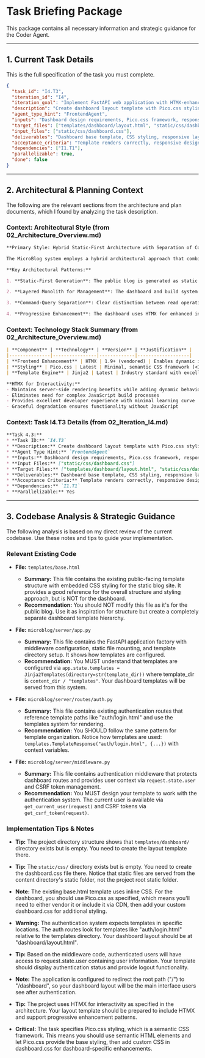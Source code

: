 # Task Briefing Package

This package contains all necessary information and strategic guidance for the Coder Agent.

---

## 1. Current Task Details

This is the full specification of the task you must complete.

```json
{
  "task_id": "I4.T3",
  "iteration_id": "I4",
  "iteration_goal": "Implement FastAPI web application with HTMX-enhanced dashboard for content management, authentication UI, and basic CRUD operations",
  "description": "Create dashboard layout template with Pico.css styling, navigation menu, authentication status, and responsive design. Implement base template structure for all dashboard pages.",
  "agent_type_hint": "FrontendAgent",
  "inputs": "Dashboard design requirements, Pico.css framework, responsive design principles",
  "target_files": ["templates/dashboard/layout.html", "static/css/dashboard.css"],
  "input_files": ["static/css/dashboard.css"],
  "deliverables": "Dashboard base template, CSS styling, responsive layout, navigation structure",
  "acceptance_criteria": "Template renders correctly, responsive design works on mobile, navigation functional, styling consistent with Pico.css",
  "dependencies": ["I1.T1"],
  "parallelizable": true,
  "done": false
}
```

---

## 2. Architectural & Planning Context

The following are the relevant sections from the architecture and plan documents, which I found by analyzing the task description.

### Context: Architectural Style (from 02_Architecture_Overview.md)

```markdown
**Primary Style: Hybrid Static-First Architecture with Separation of Concerns**

The MicroBlog system employs a hybrid architectural approach that combines static site generation with a dynamic management interface. This design separates the public-facing blog (served as static files) from the administrative interface (dynamic web application), providing optimal performance for readers while maintaining ease of management for content creators.

**Key Architectural Patterns:**

1. **Static-First Generation**: The public blog is generated as static HTML files, ensuring maximum performance, security, and deployment flexibility. This eliminates runtime dependencies for content delivery and enables hosting on any static file server.

2. **Layered Monolith for Management**: The dashboard and build system follow a layered architecture pattern with clear separation between presentation (HTMX-enhanced web interface), business logic (content management and site generation), and data access (filesystem and SQLite) layers.

3. **Command-Query Separation**: Clear distinction between read operations (serving static content, dashboard views) and write operations (content modification, site rebuilds) with appropriate performance optimizations for each.

4. **Progressive Enhancement**: The dashboard uses HTMX for enhanced interactivity while maintaining functionality without JavaScript, ensuring accessibility and reliability.
```

### Context: Technology Stack Summary (from 02_Architecture_Overview.md)

```markdown
| **Component** | **Technology** | **Version** | **Justification** |
|---------------|----------------|-------------|-------------------|
| **Frontend Enhancement** | HTMX | 1.9+ (vendored) | Enables dynamic interactions without complex JavaScript frameworks. Maintains progressive enhancement principles. |
| **Styling** | Pico.css | Latest | Minimal, semantic CSS framework (<10KB) providing clean styling without design lock-in. |
| **Template Engine** | Jinja2 | Latest | Industry standard with excellent performance, template inheritance, and extensive filter ecosystem. Native FastAPI integration. |

**HTMX for Interactivity:**
- Maintains server-side rendering benefits while adding dynamic behavior
- Eliminates need for complex JavaScript build processes
- Provides excellent developer experience with minimal learning curve
- Graceful degradation ensures functionality without JavaScript
```

### Context: Task I4.T3 Details (from 02_Iteration_I4.md)

```markdown
**Task 4.3:**
* **Task ID:** `I4.T3`
* **Description:** Create dashboard layout template with Pico.css styling, navigation menu, authentication status, and responsive design. Implement base template structure for all dashboard pages.
* **Agent Type Hint:** `FrontendAgent`
* **Inputs:** Dashboard design requirements, Pico.css framework, responsive design principles
* **Input Files:** ["static/css/dashboard.css"]
* **Target Files:** ["templates/dashboard/layout.html", "static/css/dashboard.css"]
* **Deliverables:** Dashboard base template, CSS styling, responsive layout, navigation structure
* **Acceptance Criteria:** Template renders correctly, responsive design works on mobile, navigation functional, styling consistent with Pico.css
* **Dependencies:** `I1.T1`
* **Parallelizable:** Yes
```

---

## 3. Codebase Analysis & Strategic Guidance

The following analysis is based on my direct review of the current codebase. Use these notes and tips to guide your implementation.

### Relevant Existing Code

* **File:** `templates/base.html`
  * **Summary:** This file contains the existing public-facing template structure with embedded CSS styling for the static blog site. It provides a good reference for the overall structure and styling approach, but is NOT for the dashboard.
  * **Recommendation:** You should NOT modify this file as it's for the public blog. Use it as inspiration for structure but create a completely separate dashboard template hierarchy.

* **File:** `microblog/server/app.py`
  * **Summary:** This file contains the FastAPI application factory with middleware configuration, static file mounting, and template directory setup. It shows how templates are configured.
  * **Recommendation:** You MUST understand that templates are configured via `app.state.templates = Jinja2Templates(directory=str(template_dir))` where template_dir is `content_dir / "templates"`. Your dashboard templates will be served from this system.

* **File:** `microblog/server/routes/auth.py`
  * **Summary:** This file contains existing authentication routes that reference template paths like "auth/login.html" and use the templates system for rendering.
  * **Recommendation:** You SHOULD follow the same pattern for template organization. Notice how templates are used: `templates.TemplateResponse("auth/login.html", {...})` with context variables.

* **File:** `microblog/server/middleware.py`
  * **Summary:** This file contains authentication middleware that protects dashboard routes and provides user context via `request.state.user` and CSRF token management.
  * **Recommendation:** You MUST design your template to work with the authentication system. The current user is available via `get_current_user(request)` and CSRF tokens via `get_csrf_token(request)`.

### Implementation Tips & Notes

* **Tip:** The project directory structure shows that `templates/dashboard/` directory exists but is empty. You need to create the layout template there.

* **Tip:** The `static/css/` directory exists but is empty. You need to create the dashboard.css file there. Notice that static files are served from the content directory's static folder, not the project root static folder.

* **Note:** The existing base.html template uses inline CSS. For the dashboard, you should use Pico.css as specified, which means you'll need to either vendor it or include it via CDN, then add your custom dashboard.css for additional styling.

* **Warning:** The authentication system expects templates in specific locations. The auth routes look for templates like "auth/login.html" relative to the templates directory. Your dashboard layout should be at "dashboard/layout.html".

* **Tip:** Based on the middleware code, authenticated users will have access to request.state.user containing user information. Your template should display authentication status and provide logout functionality.

* **Note:** The application is configured to redirect the root path ("/") to "/dashboard", so your dashboard layout will be the main interface users see after authentication.

* **Tip:** The project uses HTMX for interactivity as specified in the architecture. Your layout template should be prepared to include HTMX and support progressive enhancement patterns.

* **Critical:** The task specifies Pico.css styling, which is a semantic CSS framework. This means you should use semantic HTML elements and let Pico.css provide the base styling, then add custom CSS in dashboard.css for dashboard-specific enhancements.